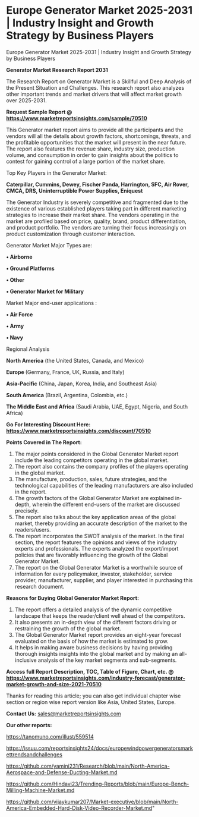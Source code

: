 # Europe Generator Market 2025-2031 | Industry Insight and Growth Strategy by Business Players
 Europe Generator Market 2025-2031 | Industry Insight and Growth Strategy by Business Players

<strong>Generator Market Research Report 2031</strong>

The Research Report on Generator Market is a Skillful and Deep Analysis of the Present Situation and Challenges. This research report also analyzes other important trends and market drivers that will affect market growth over 2025-2031.

<strong>Request Sample Report @ <a href=https://www.marketreportsinsights.com/sample/70510>https://www.marketreportsinsights.com/sample/70510</a></strong>

This Generator market report aims to provide all the participants and the vendors will all the details about growth factors, shortcomings, threats, and the profitable opportunities that the market will present in the near future. The report also features the revenue share, industry size, production volume, and consumption in order to gain insights about the politics to contest for gaining control of a large portion of the market share.

Top Key Players in the Generator Market:

<strong>Caterpillar, Cummins, Dewey, Fischer Panda, Harrington, SFC, Air Rover, CMCA, DRS, Uninterruptible Power Supplies, Eniquest</strong>

The Generator Industry is severely competitive and fragmented due to the existence of various established players taking part in different marketing strategies to increase their market share. The vendors operating in the market are profiled based on price, quality, brand, product differentiation, and product portfolio. The vendors are turning their focus increasingly on product customization through customer interaction.

Generator Market Major Types are:

<strong>• Airborne

• Ground Platforms

• Other

• Generator Market for Military</strong>

Market Major end-user applications :

<strong>• Air Force

• Army

• Navy</strong>

Regional Analysis

</u><strong><b>North America</b></strong> (the United States, Canada, and Mexico)

<strong><b>Europe </b></strong>(Germany, France, UK, Russia, and Italy)

<strong><b>Asia-Pacific</b></strong> (China, Japan, Korea, India, and Southeast Asia)

<strong><b>South America</b></strong> (Brazil, Argentina, Colombia, etc.)

<strong><b>The Middle East and Africa</b></strong> (Saudi Arabia, UAE, Egypt, Nigeria, and South Africa)

<strong>Go For Interesting Discount Here: <a href=https://www.marketreportsinsights.com/discount/70510>https://www.marketreportsinsights.com/discount/70510</a></strong>

<strong>Points Covered in The Report:</strong>
<ol>
  <li>The major points considered in the Global Generator Market report include the leading competitors operating in the global market.</li>
  <li>The report also contains the company profiles of the players operating in the global market.</li>
  <li>The manufacture, production, sales, future strategies, and the technological capabilities of the leading manufacturers are also included in the report.</li>
  <li>The growth factors of the Global Generator Market are explained in-depth, wherein the different end-users of the market are discussed precisely.</li>
  <li>The report also talks about the key application areas of the global market, thereby providing an accurate description of the market to the readers/users.</li>
  <li>The report incorporates the SWOT analysis of the market. In the final section, the report features the opinions and views of the industry experts and professionals. The experts analyzed the export/import policies that are favorably influencing the growth of the Global Generator Market.</li>
  <li>The report on the Global Generator Market is a worthwhile source of information for every policymaker, investor, stakeholder, service provider, manufacturer, supplier, and player interested in purchasing this research document.</li>
</ol>
<strong>Reasons for Buying Global Generator Market Report:</strong>

<ol>
  <li>The report offers a detailed analysis of the dynamic competitive landscape that keeps the reader/client well ahead of the competitors.</li>
  <li>It also presents an in-depth view of the different factors driving or restraining the growth of the global market.</li>
  <li>The Global Generator Market report provides an eight-year forecast evaluated on the basis of how the market is estimated to grow.</li>
  <li>It helps in making aware business decisions by having providing thorough insights insights into the global market and by making an all-inclusive analysis of the key market segments and sub-segments.</li>
</ol>
<strong>Access full Report Description, TOC, Table of Figure, Chart, etc. @ <a href=https://www.marketreportsinsights.com/industry-forecast/generator-market-growth-and-size-2021-70510>https://www.marketreportsinsights.com/industry-forecast/generator-market-growth-and-size-2021-70510</a></strong>


Thanks for reading this article; you can also get individual chapter wise section or region wise report version like Asia, United States, Europe.

<strong>Contact Us:</strong>
sales@marketreportsinsights.com

<strong>Our other reports:</strong>

<a href=https://tanomuno.com/illust/559514>https://tanomuno.com/illust/559514</a>

<a href=https://issuu.com/reportsinsights24/docs/europewindpowergeneratorsmarkettrendsandchallenges>https://issuu.com/reportsinsights24/docs/europewindpowergeneratorsmarkettrendsandchallenges</a>

<a href=https://github.com/yamini231/Research/blob/main/North-America-Aerospace-and-Defense-Ducting-Market.md>https://github.com/yamini231/Research/blob/main/North-America-Aerospace-and-Defense-Ducting-Market.md</a>

<a href=https://github.com/Hindavi23/Trending-Reports/blob/main/Europe-Bench-Milling-Machine-Market.md>https://github.com/Hindavi23/Trending-Reports/blob/main/Europe-Bench-Milling-Machine-Market.md</a>

<a href=https://github.com/vijaykumar207/Market-executive/blob/main/North-America-Embedded-Hard-Disk-Video-Recorder-Market.md>https://github.com/vijaykumar207/Market-executive/blob/main/North-America-Embedded-Hard-Disk-Video-Recorder-Market.md</a>"
